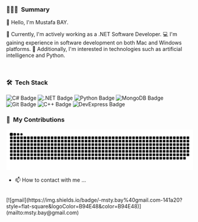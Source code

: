 ### 🧑🏻‍💻 &nbsp;Summary

👋 Hello, I'm Mustafa BAY.

🌱 Currently, I'm actively working as a .NET Software Developer.
💻 I'm gaining experience in software development on both Mac and Windows platforms.
🤖 Additionally, I'm interested in technologies such as artificial intelligence and Python.

<br/>

### 🛠 &nbsp;Tech Stack
![C# Badge](https://img.shields.io/badge/C%23-512BD4?logo=csharp&logoColor=fff&style=for-the-badge)
![.NET Badge](https://img.shields.io/badge/.NET-512BD4?logo=dotnet&logoColor=fff&style=for-the-badge)
![Python Badge](https://img.shields.io/badge/Python-3776AB?logo=python&logoColor=fff&style=for-the-badge)
![MongoDB Badge](https://img.shields.io/badge/MongoDB-47A248?logo=mongodb&logoColor=fff&style=for-the-badge)
![Git Badge](https://img.shields.io/badge/Git-F05032?logo=git&logoColor=fff&style=for-the-badge)
![C++ Badge](https://img.shields.io/badge/C%2B%2B-00599C?logo=cplusplus&logoColor=fff&style=for-the-badge)
![DevExpress Badge](https://img.shields.io/badge/DevExpress-FF7200?logo=devexpress&logoColor=fff&style=for-the-badge)

### 🐍 &nbsp;My Contributions
<picture>
  <source media="(prefers-color-scheme: dark)" srcset="https://raw.githubusercontent.com/mstybay/mstybay/output/github-contribution-grid-snake-dark.svg">
  <source media="(prefers-color-scheme: light)" srcset="https://raw.githubusercontent.com/mstybay/mstybay/output/github-contribution-grid-snake.svg">
  <img alt="github contribution grid snake animation" src="https://raw.githubusercontent.com/mstybay/mstybay/output/github-contribution-grid-snake.svg">
</picture>


- 📫 How to contact with me ...
<br>
[![gmail](https://img.shields.io/badge/-msty.bay%40gmail.com-141a20?style=flat-square&logoColor=B94E48&color=B94E48)](mailto:msty.bay@gmail.com)

